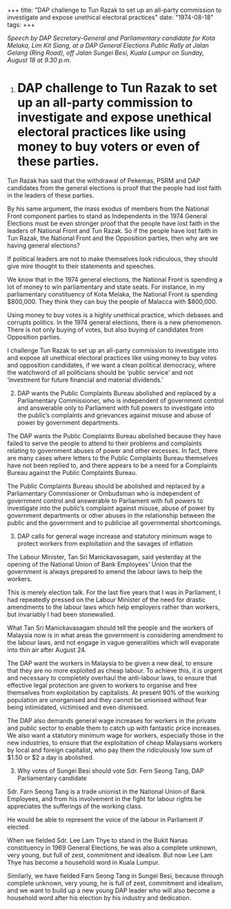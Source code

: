 +++ 
title: "DAP challenge to Tun Razak to set up an all-party commission to investigate and expose unethical electoral practices"
date: "1974-08-18"
tags:
+++

_Speech by DAP Secretary-General and Parliamentary candidate for Kota Melaka, Lim Kit Siang, at a DAP General Elections Public Rally at Jalan Gelang (Ring Road), off Jalan Sungei Besi, Kuala Lumpur on Sunday, August 18 at 9.30 p.m._

1. # DAP challenge to Tun Razak to set up an all-party commission to investigate and expose unethical electoral practices like using money to buy voters or even of these parties.

Tun Razak has said that the withdrawal of Pekemas, PSRM and DAP candidates from the general elections is proof that the people had lost faith in the leaders of these parties.

By his same argument, the mass exodus of members from the National Front component parties to stand as Independents in the 1974 General Elections must be even stronger proof that the people have lost faith in the leaders of National Front and Tun Razak. So if the people have lost faith in Tun Razak, the National Front and the Opposition parties, then why are we having general elections?</u>

If political leaders are not to make themselves look ridiculous, they should give mire thought to their statements and speeches.

We know that in the 1974 general elections, the National Front is spending a lot of money to win parliamentary and state seats. For instance, in my parliamentary constituency of Kota Melaka, the National Front is spending $800,000. They think they can buy the people of Malacca with $800,000.

Using money to buy votes is a highly unethical practice, which debases and corrupts politics. In the 1974 general elections, there is a new phenomenon. There is not only buying of votes, but also buying of candidates from Opposition parties.
 
I challenge Tun Razak to set up an all-party commission to investigate into and expose all unethical electoral practices like using money to buy votes and opposition candidates, if we want a clean political democracy, where the watchword of all politicians should be ‘public service’ and not ‘investment for future financial and material dividends.’

2. DAP wants the Public Complaints Bureau abolished and replaced by a Parliamentary Commissioner, who is independent of government control and answerable only to Parliament with full powers to investigate into the public’s complaints and grievances against misuse and abuse of power by government departments.


The DAP wants the Public Complaints Bureau abolished because they have failed to serve the people to attend to their problems and complaints relating to government abuses of power and other excesses. In fact, there are many cases where letters to the Public Complaints Bureau themselves have not been replied to, and there appears to be a need for a Complaints Bureau against the Public Complaints Bureau.

The Public Complaints Bureau should be abolished and replaced by a Parliamentary Commissioner or Ombudsman who is independent of government control and answerable to Parliament with full powers to investigate into the public’s complaint against misuse, abuse of power by government departments or other abuses in the relationship between the public and the government and to publicise all governmental shortcomings.

3. DAP calls for general wage increase and statutory minimum wage to protect workers from exploitation and the savages of inflation

The Labour Minister, Tan Sri Manickavasagam, said yesterday at the opening of the National Union of Bank Employees’ Union that the government is always prepared to amend the labour laws to help the workers.

This is merely election talk. For the last five years that I was in Parliament, I had repeatedly pressed on the Labour Minister of the need for drastic amendments to the labour laws which help employers rather than workers, but invariably I had been stonewalled.

What Tan Sri Manickavasagam should tell the people and the workers of Malaysia now is in what areas the government is considering amendment to the labour laws, and not engage in vague generalities which will evaporate into thin air after August 24.

The DAP want the workers in Malaysia to be given a new deal, to ensure that they are no more exploited as cheap labour. To achieve this, it is urgent and necessary to completely overhaul the anti-labour laws, to ensure that effective legal protection are given to workers to organise and free themselves from exploitation by capitalists. At present 90% of the working population are unorganised and they cannot be unionised without fear being intimidated, victimised and even dismissed.

The DAP also demands general wage increases for workers in the private and public sector to enable them to catch up with fantastic price increases. We also want a statutory minimum wage for workers, especially those in the new industries, to ensure that the exploitation of cheap Malaysians workers by local and foreign capitalist, who pay them the ridiculously low sum of $1.50 or $2 a day is abolished.

3. Why votes of Sungei Besi should vote Sdr. Fern Seong Tang, DAP Parliamentary candidate

Sdr. Farn Seong Tang is a trade unionist in the National Union of Bank Employees, and from his involvement in the fight for labour rights he appreciates the sufferings of the working class.

He would be able to represent the voice of the labour in Parliament if elected.

When we fielded Sdr. Lee Lam Thye to stand in the Bukit Nanas constituency in 1969 General Elections, he was also a complete unknown, very young, but full of zest, commitment and idealism. But now Lee Lam Thye has become a household word in Kuala Lumpur.

Similarly, we have fielded Farn Seong Tang in Sungei Besi, because through complete unknown, very young, he is full of zest, commitment and idealism, and we want to build up a new young DAP leader who will also become a household word after his election by his industry and dedication. 
 

